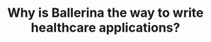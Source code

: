 ---
title: 'Why is Ballerina the way to write healthcare applications?'
description: 'Java and HAPI have long been the de facto for health app development. However, cloud native healthcare application development goes beyond dealing with objects and frameworks. This domain needs a fresh architecture and technology that treats concepts like FHIR and HL7 as first class citizens in the language, alongside concepts like JSON and APIs.<br/><br/>

Ballerina is a language built from ground up for building healthcare applications, quickly, easily and securely. Alongside its powerful integration capabilities, Ballerina natively understands health data standards like FHIR and HL7, and includes FHIR connectors and validators, use case templates (e.g expose EPIC as a FHIR API), health models, Capability Statement template, SMART configuration template, FHIR client, EMR connectors, Implementation Guide based templates and pre-built APIs such as a Patient API.'
image: 'images/health-bal-pkgs.png'
url: 'https://central.ballerina.io/search?q=ballerinax%2Fhealth&sort=created_date%2CASC&page=1'
---